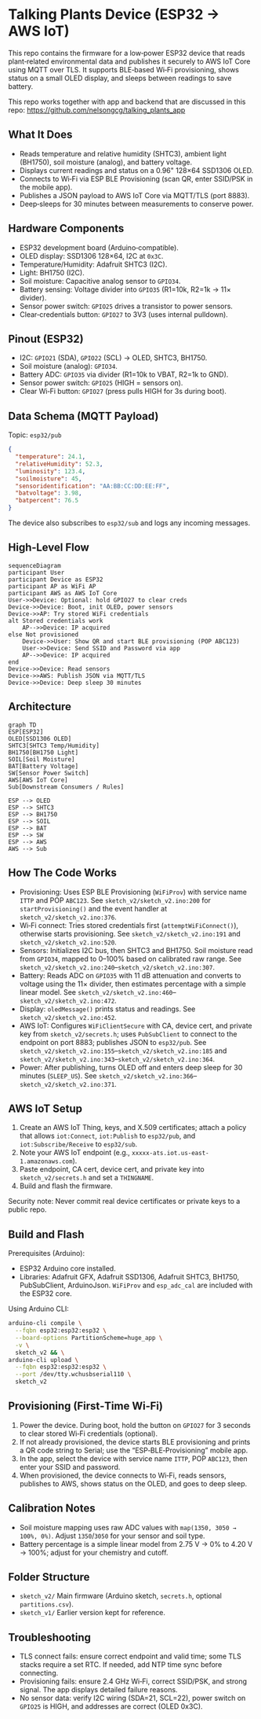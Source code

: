 # Talking Plants Device (ESP32 → AWS IoT)

This repo contains the firmware for a low‑power ESP32 device that reads plant‑related environmental data and publishes it securely to AWS IoT Core using MQTT over TLS. It supports BLE‑based Wi‑Fi provisioning, shows status on a small OLED display, and sleeps between readings to save battery.

This repo works together with app and backend that are discussed in this repo: https://github.com/nelsongcg/talking_plants_app

## What It Does
- Reads temperature and relative humidity (SHTC3), ambient light (BH1750), soil moisture (analog), and battery voltage.
- Displays current readings and status on a 0.96" 128×64 SSD1306 OLED.
- Connects to Wi‑Fi via ESP BLE Provisioning (scan QR, enter SSID/PSK in the mobile app).
- Publishes a JSON payload to AWS IoT Core via MQTT/TLS (port 8883).
- Deep‑sleeps for 30 minutes between measurements to conserve power.

## Hardware Components
- ESP32 development board (Arduino‑compatible).
- OLED display: SSD1306 128×64, I2C at `0x3C`.
- Temperature/Humidity: Adafruit SHTC3 (I2C).
- Light: BH1750 (I2C).
- Soil moisture: Capacitive analog sensor to `GPIO34`.
- Battery sensing: Voltage divider into `GPIO35` (R1=10k, R2=1k → 11× divider).
- Sensor power switch: `GPIO25` drives a transistor to power sensors.
- Clear‑credentials button: `GPIO27` to 3V3 (uses internal pulldown).

## Pinout (ESP32)
- I2C: `GPIO21` (SDA), `GPIO22` (SCL) → OLED, SHTC3, BH1750.
- Soil moisture (analog): `GPIO34`.
- Battery ADC: `GPIO35` via divider (R1=10k to VBAT, R2=1k to GND).
- Sensor power switch: `GPIO25` (HIGH = sensors on).
- Clear Wi‑Fi button: `GPIO27` (press pulls HIGH for 3s during boot).

## Data Schema (MQTT Payload)
Topic: `esp32/pub`

```json
{
  "temperature": 24.1,
  "relativeHumidity": 52.3,
  "luminosity": 123.4,
  "soilmoisture": 45,
  "sensoridentification": "AA:BB:CC:DD:EE:FF",
  "batvoltage": 3.98,
  "batpercent": 76.5
}
```

The device also subscribes to `esp32/sub` and logs any incoming messages.

## High‑Level Flow

```mermaid
sequenceDiagram
participant User
participant Device as ESP32
participant AP as WiFi AP
participant AWS as AWS IoT Core
User->>Device: Optional: hold GPIO27 to clear creds
Device->>Device: Boot, init OLED, power sensors
Device->>AP: Try stored WiFi credentials
alt Stored credentials work
    AP-->>Device: IP acquired
else Not provisioned
    Device->>User: Show QR and start BLE provisioning (POP ABC123)
    User->>Device: Send SSID and Password via app
    AP-->>Device: IP acquired
end
Device->>Device: Read sensors
Device->>AWS: Publish JSON via MQTT/TLS
Device->>Device: Deep sleep 30 minutes
```

## Architecture

```mermaid
graph TD
ESP[ESP32]
OLED[SSD1306 OLED]
SHTC3[SHTC3 Temp/Humidity]
BH1750[BH1750 Light]
SOIL[Soil Moisture]
BAT[Battery Voltage]
SW[Sensor Power Switch]
AWS[AWS IoT Core]
Sub[Downstream Consumers / Rules]

ESP --> OLED
ESP --> SHTC3
ESP --> BH1750
ESP --> SOIL
ESP --> BAT
ESP --> SW
ESP --> AWS
AWS --> Sub
```

## How The Code Works
- Provisioning: Uses ESP BLE Provisioning (`WiFiProv`) with service name `ITTP` and POP `ABC123`. See `sketch_v2/sketch_v2.ino:200` for `startProvisioning()` and the event handler at `sketch_v2/sketch_v2.ino:376`.
- Wi‑Fi connect: Tries stored credentials first (`attemptWiFiConnect()`), otherwise starts provisioning. See `sketch_v2/sketch_v2.ino:191` and `sketch_v2/sketch_v2.ino:520`.
- Sensors: Initializes I2C bus, then SHTC3 and BH1750. Soil moisture read from `GPIO34`, mapped to 0–100% based on calibrated raw range. See `sketch_v2/sketch_v2.ino:240`–`sketch_v2/sketch_v2.ino:307`.
- Battery: Reads ADC on `GPIO35` with 11 dB attenuation and converts to voltage using the 11× divider, then estimates percentage with a simple linear model. See `sketch_v2/sketch_v2.ino:460`–`sketch_v2/sketch_v2.ino:472`.
- Display: `oledMessage()` prints status and readings. See `sketch_v2/sketch_v2.ino:452`.
- AWS IoT: Configures `WiFiClientSecure` with CA, device cert, and private key from `sketch_v2/secrets.h`; uses `PubSubClient` to connect to the endpoint on port 8883; publishes JSON to `esp32/pub`. See `sketch_v2/sketch_v2.ino:155`–`sketch_v2/sketch_v2.ino:185` and `sketch_v2/sketch_v2.ino:343`–`sketch_v2/sketch_v2.ino:364`.
- Power: After publishing, turns OLED off and enters deep sleep for 30 minutes (`SLEEP_US`). See `sketch_v2/sketch_v2.ino:366`–`sketch_v2/sketch_v2.ino:371`.

## AWS IoT Setup
1. Create an AWS IoT Thing, keys, and X.509 certificates; attach a policy that allows `iot:Connect`, `iot:Publish` to `esp32/pub`, and `iot:Subscribe/Receive` to `esp32/sub`.
2. Note your AWS IoT endpoint (e.g., `xxxxx-ats.iot.us-east-1.amazonaws.com`).
3. Paste endpoint, CA cert, device cert, and private key into `sketch_v2/secrets.h` and set a `THINGNAME`.
4. Build and flash the firmware.

Security note: Never commit real device certificates or private keys to a public repo.

## Build and Flash
Prerequisites (Arduino):
- ESP32 Arduino core installed.
- Libraries: Adafruit GFX, Adafruit SSD1306, Adafruit SHTC3, BH1750, PubSubClient, ArduinoJson. `WiFiProv` and `esp_adc_cal` are included with the ESP32 core.

Using Arduino CLI:

```bash
arduino-cli compile \
  --fqbn esp32:esp32:esp32 \
  --board-options PartitionScheme=huge_app \
  -v \
  sketch_v2 && \
arduino-cli upload \
  --fqbn esp32:esp32:esp32 \
  --port /dev/tty.wchusbserial110 \
  sketch_v2
```

## Provisioning (First‑Time Wi‑Fi)
1. Power the device. During boot, hold the button on `GPIO27` for 3 seconds to clear stored Wi‑Fi credentials (optional).
2. If not already provisioned, the device starts BLE provisioning and prints a QR code string to Serial; use the “ESP‑BLE‑Provisioning” mobile app.
3. In the app, select the device with service name `ITTP`, POP `ABC123`, then enter your SSID and password.
4. When provisioned, the device connects to Wi‑Fi, reads sensors, publishes to AWS, shows status on the OLED, and goes to deep sleep.

## Calibration Notes
- Soil moisture mapping uses raw ADC values with `map(1350, 3050 → 100%, 0%)`. Adjust `1350`/`3050` for your sensor and soil type.
- Battery percentage is a simple linear model from 2.75 V → 0% to 4.20 V → 100%; adjust for your chemistry and cutoff.

## Folder Structure
- `sketch_v2/` Main firmware (Arduino sketch, `secrets.h`, optional `partitions.csv`).
- `sketch_v1/` Earlier version kept for reference.

## Troubleshooting
- TLS connect fails: ensure correct endpoint and valid time; some TLS stacks require a set RTC. If needed, add NTP time sync before connecting.
- Provisioning fails: ensure 2.4 GHz Wi‑Fi, correct SSID/PSK, and strong signal. The app displays detailed failure reasons.
- No sensor data: verify I2C wiring (SDA=21, SCL=22), power switch on `GPIO25` is HIGH, and addresses are correct (OLED 0x3C).
